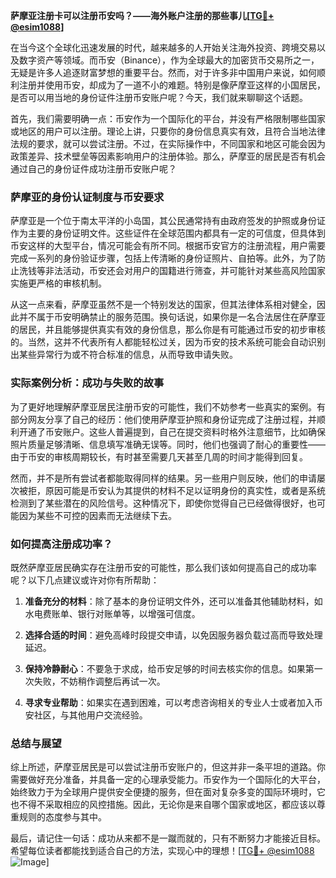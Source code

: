 **萨摩亚注册卡可以注册币安吗？——海外账户注册的那些事儿[[TG💪+ @esim1088](https://t.me/s/esim1088)]**

在当今这个全球化迅速发展的时代，越来越多的人开始关注海外投资、跨境交易以及数字资产等领域。而币安（Binance），作为全球最大的加密货币交易所之一，无疑是许多人追逐财富梦想的重要平台。然而，对于许多非中国用户来说，如何顺利注册并使用币安，却成为了一道不小的难题。特别是像萨摩亚这样的小国居民，是否可以用当地的身份证件注册币安账户呢？今天，我们就来聊聊这个话题。

首先，我们需要明确一点：币安作为一个国际化的平台，并没有严格限制哪些国家或地区的用户可以注册。理论上讲，只要你的身份信息真实有效，且符合当地法律法规的要求，就可以尝试注册。不过，在实际操作中，不同国家和地区可能会因为政策差异、技术壁垒等因素影响用户的注册体验。那么，萨摩亚的居民是否有机会通过自己的身份证件成功注册币安账户呢？

### 萨摩亚的身份认证制度与币安要求

萨摩亚是一个位于南太平洋的小岛国，其公民通常持有由政府签发的护照或身份证作为主要的身份证明文件。这些证件在全球范围内都具有一定的可信度，但具体到币安这样的大型平台，情况可能会有所不同。根据币安官方的注册流程，用户需要完成一系列的身份验证步骤，包括上传清晰的身份证照片、自拍等。此外，为了防止洗钱等非法活动，币安还会对用户的国籍进行筛查，并可能针对某些高风险国家实施更严格的审核机制。

从这一点来看，萨摩亚虽然不是一个特别发达的国家，但其法律体系相对健全，因此并不属于币安明确禁止的服务范围。换句话说，如果你是一名合法居住在萨摩亚的居民，并且能够提供真实有效的身份信息，那么你是有可能通过币安的初步审核的。当然，这并不代表所有人都能轻松过关，因为币安的技术系统可能会自动识别出某些异常行为或不符合标准的信息，从而导致申请失败。

### 实际案例分析：成功与失败的故事

为了更好地理解萨摩亚居民注册币安的可能性，我们不妨参考一些真实的案例。有部分网友分享了自己的经历：他们使用萨摩亚护照和身份证完成了注册过程，并顺利开通了币安账户。这些人普遍提到，自己在提交资料时格外注意细节，比如确保照片质量足够清晰、信息填写准确无误等。同时，他们也强调了耐心的重要性——由于币安的审核周期较长，有时甚至需要几天甚至几周的时间才能得到回复。

然而，并不是所有尝试者都能取得同样的结果。另一些用户则反映，他们的申请屡次被拒，原因可能是币安认为其提供的材料不足以证明身份的真实性，或者是系统检测到了某些潜在的风险信号。这种情况下，即使你觉得自己已经做得很好，也可能因为某些不可控的因素而无法继续下去。

### 如何提高注册成功率？

既然萨摩亚居民确实存在注册币安的可能性，那么我们该如何提高自己的成功率呢？以下几点建议或许对你有所帮助：

1. **准备充分的材料**：除了基本的身份证明文件外，还可以准备其他辅助材料，如水电费账单、银行对账单等，以增强可信度。
   
2. **选择合适的时间**：避免高峰时段提交申请，以免因服务器负载过高而导致处理延迟。

3. **保持冷静耐心**：不要急于求成，给币安足够的时间去核实你的信息。如果第一次失败，不妨稍作调整后再试一次。

4. **寻求专业帮助**：如果实在遇到困难，可以考虑咨询相关的专业人士或者加入币安社区，与其他用户交流经验。

### 总结与展望

综上所述，萨摩亚居民是可以尝试注册币安账户的，但这并非一条平坦的道路。你需要做好充分准备，并具备一定的心理承受能力。币安作为一个国际化的大平台，始终致力于为全球用户提供安全便捷的服务，但在面对复杂多变的国际环境时，它也不得不采取相应的风控措施。因此，无论你是来自哪个国家或地区，都应该以尊重规则的态度参与其中。

最后，请记住一句话：成功从来都不是一蹴而就的，只有不断努力才能接近目标。希望每位读者都能找到适合自己的方法，实现心中的理想！[[TG💪+ @esim1088](https://t.me/s/esim1088) ![Image](https://i.postimg.cc/4NQfJmqS/Snipaste-2025-05-13-00-14-12.png)]
